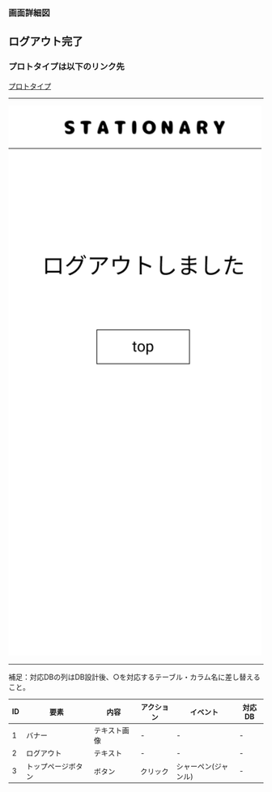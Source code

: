 ### 画面詳細図
## ログアウト完了
### プロトタイプは以下のリンク先
[プロトタイプ](https://www.figma.com/file/YN8g4ahM3raStzCZMDXhNA/stationary?node-id=1%3A10)
*****
<img src="../img/ログアウト.png" width="500">

*****
補足：対応DBの列はDB設計後、○を対応するテーブル・カラム名に差し替えること。

| ID | 要素 | 内容 | アクション | イベント | 対応DB |
|----|------|-----|------------|---------|-------|
|1   |バナー　　　　　　|テキスト画像|-      |-                  |-      |
|2   |ログアウト　　　　|テキスト　　|-   　 |-                 |-      |
|3   |トップページボタン|ボタン　　　|クリック|シャーペン(ジャンル)|-      |

